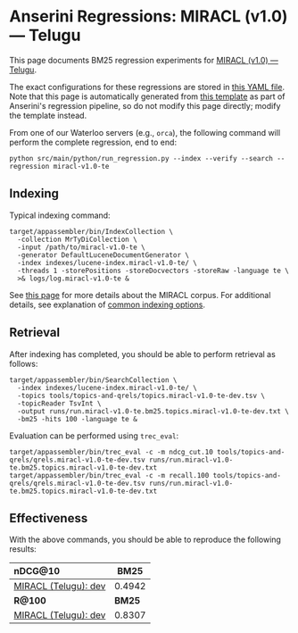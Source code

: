 # Anserini Regressions: MIRACL (v1.0) &mdash; Telugu

This page documents BM25 regression experiments for [MIRACL (v1.0) &mdash; Telugu](https://github.com/project-miracl/miracl).

The exact configurations for these regressions are stored in [this YAML file](../../src/main/resources/regression/miracl-v1.0-te.yaml).
Note that this page is automatically generated from [this template](../../src/main/resources/docgen/templates/miracl-v1.0-te.template) as part of Anserini's regression pipeline, so do not modify this page directly; modify the template instead.

From one of our Waterloo servers (e.g., `orca`), the following command will perform the complete regression, end to end:

```
python src/main/python/run_regression.py --index --verify --search --regression miracl-v1.0-te
```

## Indexing

Typical indexing command:

```
target/appassembler/bin/IndexCollection \
  -collection MrTyDiCollection \
  -input /path/to/miracl-v1.0-te \
  -generator DefaultLuceneDocumentGenerator \
  -index indexes/lucene-index.miracl-v1.0-te/ \
  -threads 1 -storePositions -storeDocvectors -storeRaw -language te \
  >& logs/log.miracl-v1.0-te &
```

See [this page](https://github.com/project-miracl/miracl) for more details about the MIRACL corpus.
For additional details, see explanation of [common indexing options](../../docs/common-indexing-options.md).

## Retrieval

After indexing has completed, you should be able to perform retrieval as follows:

```
target/appassembler/bin/SearchCollection \
  -index indexes/lucene-index.miracl-v1.0-te/ \
  -topics tools/topics-and-qrels/topics.miracl-v1.0-te-dev.tsv \
  -topicReader TsvInt \
  -output runs/run.miracl-v1.0-te.bm25.topics.miracl-v1.0-te-dev.txt \
  -bm25 -hits 100 -language te &
```

Evaluation can be performed using `trec_eval`:

```
target/appassembler/bin/trec_eval -c -m ndcg_cut.10 tools/topics-and-qrels/qrels.miracl-v1.0-te-dev.tsv runs/run.miracl-v1.0-te.bm25.topics.miracl-v1.0-te-dev.txt
target/appassembler/bin/trec_eval -c -m recall.100 tools/topics-and-qrels/qrels.miracl-v1.0-te-dev.tsv runs/run.miracl-v1.0-te.bm25.topics.miracl-v1.0-te-dev.txt
```

## Effectiveness

With the above commands, you should be able to reproduce the following results:

| **nDCG@10**                                                                                                  | **BM25**  |
|:-------------------------------------------------------------------------------------------------------------|-----------|
| [MIRACL (Telugu): dev](https://github.com/project-miracl/miracl)                                             | 0.4942    |
| **R@100**                                                                                                    | **BM25**  |
| [MIRACL (Telugu): dev](https://github.com/project-miracl/miracl)                                             | 0.8307    |

